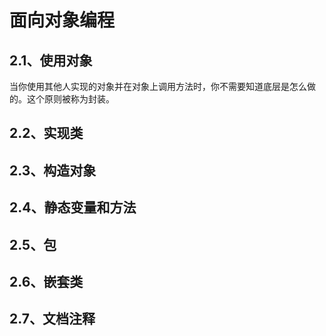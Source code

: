 # 面向对象编程

## 2.1、使用对象

当你使用其他人实现的对象并在对象上调用方法时，你不需要知道底层是怎么做的。这个原则被称为封装。

## 2.2、实现类

## 2.3、构造对象

## 2.4、静态变量和方法

## 2.5、包

## 2.6、嵌套类

## 2.7、文档注释

